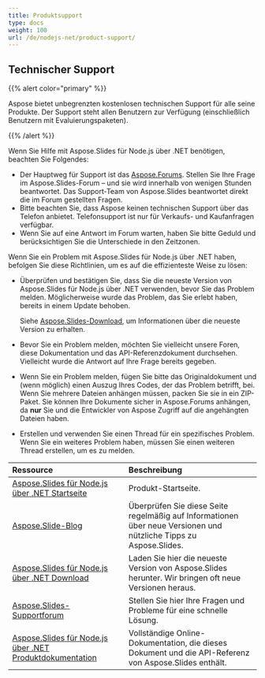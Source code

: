 ```yaml
---
title: Produktsupport
type: docs
weight: 100
url: /de/nodejs-net/product-support/
---
```


## **Technischer Support**
{{% alert color="primary" %}}

Aspose bietet unbegrenzten kostenlosen technischen Support für alle seine Produkte. Der Support steht allen Benutzern zur Verfügung (einschließlich Benutzern mit Evaluierungspaketen).

{{% /alert %}} 

Wenn Sie Hilfe mit Aspose.Slides für Node.js über .NET benötigen, beachten Sie Folgendes:

- Der Hauptweg für Support ist das [Aspose.Forums](https://forum.aspose.com/c/slides/11). Stellen Sie Ihre Frage im Aspose.Slides-Forum – und sie wird innerhalb von wenigen Stunden beantwortet. Das Support-Team von Aspose.Slides beantwortet direkt die im Forum gestellten Fragen.
- Bitte beachten Sie, dass Aspose keinen technischen Support über das Telefon anbietet. Telefonsupport ist nur für Verkaufs- und Kaufanfragen verfügbar.
- Wenn Sie auf eine Antwort im Forum warten, haben Sie bitte Geduld und berücksichtigen Sie die Unterschiede in den Zeitzonen.

Wenn Sie ein Problem mit Aspose.Slides für Node.js über .NET haben, befolgen Sie diese Richtlinien, um es auf die effizienteste Weise zu lösen:

- Überprüfen und bestätigen Sie, dass Sie die neueste Version von Aspose.Slides für Node.js über .NET verwenden, bevor Sie das Problem melden. Möglicherweise wurde das Problem, das Sie erlebt haben, bereits in einem Update behoben. 

  Siehe [Aspose.Slides-Download](https://releases.aspose.com/slides/nodejs-net/), um Informationen über die neueste Version zu erhalten.

- Bevor Sie ein Problem melden, möchten Sie vielleicht unsere Foren, diese Dokumentation und das API-Referenzdokument durchsehen. Vielleicht wurde die Antwort auf Ihre Frage bereits gegeben. 

- Wenn Sie ein Problem melden, fügen Sie bitte das Originaldokument und (wenn möglich) einen Auszug Ihres Codes, der das Problem betrifft, bei. Wenn Sie mehrere Dateien anhängen müssen, packen Sie sie in ein ZIP-Paket. Sie können Ihre Dokumente sicher in Aspose.Forums anhängen, da **nur** Sie und die Entwickler von Aspose Zugriff auf die angehängten Dateien haben.

- Erstellen und verwenden Sie einen Thread für ein spezifisches Problem. Wenn Sie ein weiteres Problem haben, müssen Sie einen weiteren Thread erstellen, um es zu melden. 

|**Ressource**|**Beschreibung**|
| :- | :- |
|[Aspose.Slides für Node.js über .NET Startseite](https://products.aspose.com/slides/nodejs-net/)|Produkt-Startseite.|
|[Aspose.Slide-Blog](https://blog.aspose.com/category/slides/)|Überprüfen Sie diese Seite regelmäßig auf Informationen über neue Versionen und nützliche Tipps zu Aspose.Slides.|
|[Aspose.Slides für Node.js über .NET Download](https://releases.aspose.com/slides/nodejs-net/)|Laden Sie hier die neueste Version von Aspose.Slides herunter. Wir bringen oft neue Versionen heraus.|
|[Aspose.Slides-Supportforum](https://forum.aspose.com/c/slides/11)|Stellen Sie hier Ihre Fragen und Probleme für eine schnelle Lösung.|
|[Aspose.Slides für Node.js über .NET Produktdokumentation](/slides/de/nodejs-net/)|Vollständige Online-Dokumentation, die dieses Dokument und die API-Referenz von Aspose.Slides enthält.|